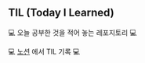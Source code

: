 ## TIL (Today I Learned)
💻 오늘 공부한 것을 적어 놓는 레포지토리 💻

💻 [노션](https://www.notion.so/codekodo/TIL-e8508a9b01cc49a79dd8497c206ed840) 에서 TIL 기록 💻
